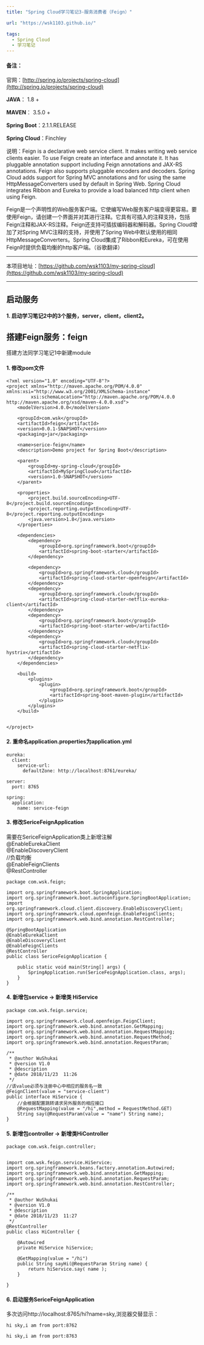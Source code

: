 ```yaml
---
title: "Spring Cloud学习笔记3-服务消费者（Feign）"

url: "https://wsk1103.github.io/"

tags:
  - Spring Cloud
  - 学习笔记
---
```


#### 备注：  
官网：[http://spring.io/projects/spring-cloud](http://spring.io/projects/spring-cloud)

**JAVA**： 1.8 +

**MAVEN**： 3.5.0 +

**Spring Boot**：2.1.1.RELEASE

**Spring Cloud**：Finchley

说明：Feign is a declarative web service client. It makes writing web service clients easier. To use Feign create an interface and annotate it. It has pluggable annotation support including Feign annotations and JAX-RS annotations. Feign also supports pluggable encoders and decoders. Spring Cloud adds support for Spring MVC annotations and for using the same HttpMessageConverters used by default in Spring Web. Spring Cloud integrates Ribbon and Eureka to provide a load balanced http client when using Feign.

Feign是一个声明性的Web服务客户端。它使编写Web服务客户端变得更容易。要使用Feign，请创建一个界面并对其进行注释。它具有可插入的注释支持，包括Feign注释和JAX-RS注释。Feign还支持可插拔编码器和解码器。Spring Cloud增加了对Spring MVC注释的支持，并使用了Spring Web中默认使用的相同HttpMessageConverters。Spring Cloud集成了Ribbon和Eureka，可在使用Feign时提供负载均衡的http客户端。（谷歌翻译）

---

本项目地址：[https://github.com/wsk1103/my-spring-cloud](https://github.com/wsk1103/my-spring-cloud)

---

## 启动服务
#### 1. 启动学习笔记2中的3个服务，server，client，client2。


## 搭建Feign服务：feign
搭建方法同学习笔记1中新建module
#### 1. 修改pom文件

```
<?xml version="1.0" encoding="UTF-8"?>
<project xmlns="http://maven.apache.org/POM/4.0.0" xmlns:xsi="http://www.w3.org/2001/XMLSchema-instance"
         xsi:schemaLocation="http://maven.apache.org/POM/4.0.0 http://maven.apache.org/xsd/maven-4.0.0.xsd">
    <modelVersion>4.0.0</modelVersion>

    <groupId>com.wsk</groupId>
    <artifactId>feign</artifactId>
    <version>0.0.1-SNAPSHOT</version>
    <packaging>jar</packaging>

    <name>serice-feign</name>
    <description>Demo project for Spring Boot</description>

    <parent>
        <groupId>my-spring-cloud</groupId>
        <artifactId>MySpringCloud</artifactId>
        <version>1.0-SNAPSHOT</version>
    </parent>

    <properties>
        <project.build.sourceEncoding>UTF-8</project.build.sourceEncoding>
        <project.reporting.outputEncoding>UTF-8</project.reporting.outputEncoding>
        <java.version>1.8</java.version>
    </properties>

    <dependencies>
        <dependency>
            <groupId>org.springframework.boot</groupId>
            <artifactId>spring-boot-starter</artifactId>
        </dependency>

        <dependency>
            <groupId>org.springframework.cloud</groupId>
            <artifactId>spring-cloud-starter-openfeign</artifactId>
        </dependency>
        <dependency>
            <groupId>org.springframework.cloud</groupId>
            <artifactId>spring-cloud-starter-netflix-eureka-client</artifactId>
        </dependency>
        <dependency>
            <groupId>org.springframework.boot</groupId>
            <artifactId>spring-boot-starter-web</artifactId>
        </dependency>
        <dependency>
            <groupId>org.springframework.cloud</groupId>
            <artifactId>spring-cloud-starter-netflix-hystrix</artifactId>
        </dependency>
    </dependencies>

    <build>
        <plugins>
            <plugin>
                <groupId>org.springframework.boot</groupId>
                <artifactId>spring-boot-maven-plugin</artifactId>
            </plugin>
        </plugins>
    </build>


</project>

```

#### 2. 重命名application.properties为application.yml 


```
eureka:
  client:
    service-url:
      defaultZone: http://localhost:8761/eureka/

server:
  port: 8765

spring:
  application:
    name: service-feign

```

#### 3. 修改SericeFeignApplication

需要在SericeFeignApplication类上新增注解  
@EnableEurekaClient  
@EnableDiscoveryClient  
//负载均衡  
@EnableFeignClients  
@RestController  



```
package com.wsk.feign;

import org.springframework.boot.SpringApplication;
import org.springframework.boot.autoconfigure.SpringBootApplication;
import org.springframework.cloud.client.discovery.EnableDiscoveryClient;
import org.springframework.cloud.openfeign.EnableFeignClients;
import org.springframework.web.bind.annotation.RestController;

@SpringBootApplication
@EnableEurekaClient
@EnableDiscoveryClient
@EnableFeignClients
@RestController
public class SericeFeignApplication {

    public static void main(String[] args) {
        SpringApplication.run(SericeFeignApplication.class, args);
    }
}

```


#### 4. 新增包service -> 新增类 HiService

```
package com.wsk.feign.service;

import org.springframework.cloud.openfeign.FeignClient;
import org.springframework.web.bind.annotation.GetMapping;
import org.springframework.web.bind.annotation.RequestMapping;
import org.springframework.web.bind.annotation.RequestMethod;
import org.springframework.web.bind.annotation.RequestParam;

/**
 * @author WuShukai
 * @version V1.0
 * @description
 * @date 2018/11/23  11:26
 */
//该value必须与注册中心中相应的服务名一致
@FeignClient(value = "service-client")
public interface HiService {
    //会根据配置跳转请求另外服务的相应接口
    @RequestMapping(value = "/hi",method = RequestMethod.GET)
    String say(@RequestParam(value = "name") String name);
}

```


#### 5. 新增包controller -> 新增类HiController

```
package com.wsk.feign.controller;


import com.wsk.feign.service.HiService;
import org.springframework.beans.factory.annotation.Autowired;
import org.springframework.web.bind.annotation.GetMapping;
import org.springframework.web.bind.annotation.RequestParam;
import org.springframework.web.bind.annotation.RestController;

/**
 * @author WuShukai
 * @version V1.0
 * @description
 * @date 2018/11/23  11:27
 */
@RestController
public class HiController {

    @Autowired
    private HiService hiService;

    @GetMapping(value = "/hi")
    public String sayHi(@RequestParam String name) {
        return hiService.say( name );
    }

}

```

#### 6. 启动服务SericeFeignApplication

多次访问http://localhost:8765/hi?name=sky,浏览器交替显示：  
```
hi sky,i am from port:8762

hi sky,i am from port:8763
```
